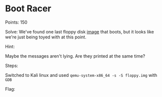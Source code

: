 # Boot Racer
Points: 150

Solve:
We've found one last floppy disk [image](https://challenge.acictf.com/static/bf8ed650465e3ad5f6c32e925be05c88/files.tar.gz) that boots, but it looks like we're just being toyed with at this point.


Hint:

Maybe the messages aren't lying. Are they printed at the same time?


Steps:

Switched to Kali linux and used `qemu-system-x86_64 -s -S floppy.img` with `GDB`

Flag: <!-- ACI{fast_dbg}  -->
